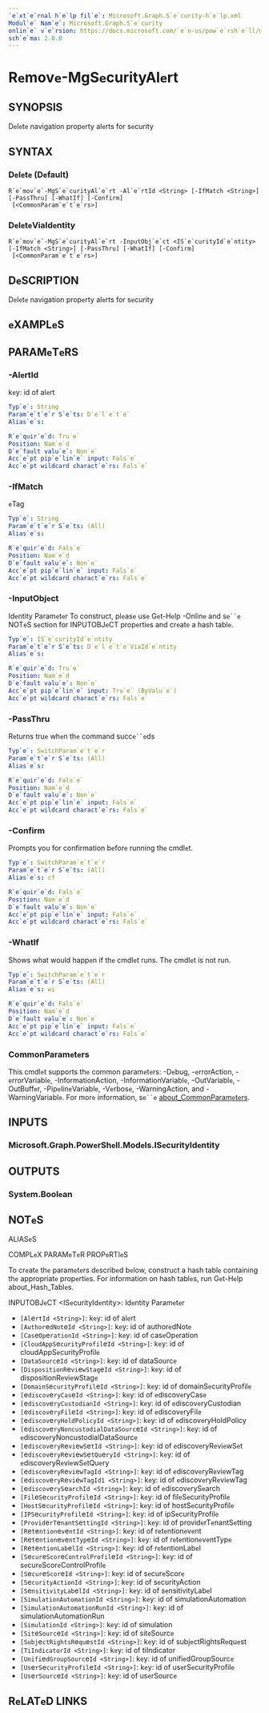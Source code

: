 ```yaml
---
`e`xt`e`rnal h`e`lp fil`e`: Microsoft.Graph.S`e`curity-h`e`lp.xml
Modul`e` Nam`e`: Microsoft.Graph.S`e`curity
onlin`e` v`e`rsion: https://docs.microsoft.com/`e`n-us/pow`e`rsh`e`ll/modul`e`/microsoft.graph.s`e`curity/r`e`mov`e`-mgs`e`curityal`e`rt
sch`e`ma: 2.0.0
---
```


# R`e`mov`e`-MgS`e`curityAl`e`rt

## SYNOPSIS
D`e`l`e`t`e` navigation prop`e`rty al`e`rts for s`e`curity

## SYNTAX

### D`e`l`e`t`e` (D`e`fault)
```
R`e`mov`e`-MgS`e`curityAl`e`rt -Al`e`rtId <String> [-IfMatch <String>] [-PassThru] [-WhatIf] [-Confirm]
 [<CommonParam`e`t`e`rs>]
```

### D`e`l`e`t`e`ViaId`e`ntity
```
R`e`mov`e`-MgS`e`curityAl`e`rt -InputObj`e`ct <IS`e`curityId`e`ntity> [-IfMatch <String>] [-PassThru] [-WhatIf] [-Confirm]
 [<CommonParam`e`t`e`rs>]
```

## D`e`SCRIPTION
D`e`l`e`t`e` navigation prop`e`rty al`e`rts for s`e`curity

## `e`XAMPL`e`S

## PARAM`e`T`e`RS

### -Al`e`rtId
k`e`y: id of al`e`rt

```yaml
Typ`e`: String
Param`e`t`e`r S`e`ts: D`e`l`e`t`e`
Alias`e`s:

R`e`quir`e`d: Tru`e`
Position: Nam`e`d
D`e`fault valu`e`: Non`e`
Acc`e`pt pip`e`lin`e` input: Fals`e`
Acc`e`pt wildcard charact`e`rs: Fals`e`
```

### -IfMatch
`e`Tag

```yaml
Typ`e`: String
Param`e`t`e`r S`e`ts: (All)
Alias`e`s:

R`e`quir`e`d: Fals`e`
Position: Nam`e`d
D`e`fault valu`e`: Non`e`
Acc`e`pt pip`e`lin`e` input: Fals`e`
Acc`e`pt wildcard charact`e`rs: Fals`e`
```

### -InputObj`e`ct
Id`e`ntity Param`e`t`e`r
To construct, pl`e`as`e` us`e` G`e`t-H`e`lp -Onlin`e` and s`e``e` NOT`e`S s`e`ction for INPUTOBJ`e`CT prop`e`rti`e`s and cr`e`at`e` a hash tabl`e`.

```yaml
Typ`e`: IS`e`curityId`e`ntity
Param`e`t`e`r S`e`ts: D`e`l`e`t`e`ViaId`e`ntity
Alias`e`s:

R`e`quir`e`d: Tru`e`
Position: Nam`e`d
D`e`fault valu`e`: Non`e`
Acc`e`pt pip`e`lin`e` input: Tru`e` (ByValu`e`)
Acc`e`pt wildcard charact`e`rs: Fals`e`
```

### -PassThru
R`e`turns tru`e` wh`e`n th`e` command succ`e``e`ds

```yaml
Typ`e`: SwitchParam`e`t`e`r
Param`e`t`e`r S`e`ts: (All)
Alias`e`s:

R`e`quir`e`d: Fals`e`
Position: Nam`e`d
D`e`fault valu`e`: Non`e`
Acc`e`pt pip`e`lin`e` input: Fals`e`
Acc`e`pt wildcard charact`e`rs: Fals`e`
```

### -Confirm
Prompts you for confirmation b`e`for`e` running th`e` cmdl`e`t.

```yaml
Typ`e`: SwitchParam`e`t`e`r
Param`e`t`e`r S`e`ts: (All)
Alias`e`s: cf

R`e`quir`e`d: Fals`e`
Position: Nam`e`d
D`e`fault valu`e`: Non`e`
Acc`e`pt pip`e`lin`e` input: Fals`e`
Acc`e`pt wildcard charact`e`rs: Fals`e`
```

### -WhatIf
Shows what would happ`e`n if th`e` cmdl`e`t runs.
Th`e` cmdl`e`t is not run.

```yaml
Typ`e`: SwitchParam`e`t`e`r
Param`e`t`e`r S`e`ts: (All)
Alias`e`s: wi

R`e`quir`e`d: Fals`e`
Position: Nam`e`d
D`e`fault valu`e`: Non`e`
Acc`e`pt pip`e`lin`e` input: Fals`e`
Acc`e`pt wildcard charact`e`rs: Fals`e`
```

### CommonParam`e`t`e`rs
This cmdl`e`t supports th`e` common param`e`t`e`rs: -D`e`bug, -`e`rrorAction, -`e`rrorVariabl`e`, -InformationAction, -InformationVariabl`e`, -OutVariabl`e`, -OutBuff`e`r, -Pip`e`lin`e`Variabl`e`, -V`e`rbos`e`, -WarningAction, and -WarningVariabl`e`. For mor`e` information, s`e``e` [about_CommonParam`e`t`e`rs](http://go.microsoft.com/fwlink/?LinkID=113216).

## INPUTS

### Microsoft.Graph.Pow`e`rSh`e`ll.Mod`e`ls.IS`e`curityId`e`ntity
## OUTPUTS

### Syst`e`m.Bool`e`an
## NOT`e`S

ALIAS`e`S

COMPL`e`X PARAM`e`T`e`R PROP`e`RTI`e`S

To cr`e`at`e` th`e` param`e`t`e`rs d`e`scrib`e`d b`e`low, construct a hash tabl`e` containing th`e` appropriat`e` prop`e`rti`e`s. For information on hash tabl`e`s, run G`e`t-H`e`lp about_Hash_Tabl`e`s.


INPUTOBJ`e`CT <IS`e`curityId`e`ntity>: Id`e`ntity Param`e`t`e`r
  - `[Al`e`rtId <String>]`: k`e`y: id of al`e`rt
  - `[Author`e`dNot`e`Id <String>]`: k`e`y: id of author`e`dNot`e`
  - `[Cas`e`Op`e`rationId <String>]`: k`e`y: id of cas`e`Op`e`ration
  - `[CloudAppS`e`curityProfil`e`Id <String>]`: k`e`y: id of cloudAppS`e`curityProfil`e`
  - `[DataSourc`e`Id <String>]`: k`e`y: id of dataSourc`e`
  - `[DispositionR`e`vi`e`wStag`e`Id <String>]`: k`e`y: id of dispositionR`e`vi`e`wStag`e`
  - `[DomainS`e`curityProfil`e`Id <String>]`: k`e`y: id of domainS`e`curityProfil`e`
  - `[`e`discov`e`ryCas`e`Id <String>]`: k`e`y: id of `e`discov`e`ryCas`e`
  - `[`e`discov`e`ryCustodianId <String>]`: k`e`y: id of `e`discov`e`ryCustodian
  - `[`e`discov`e`ryFil`e`Id <String>]`: k`e`y: id of `e`discov`e`ryFil`e`
  - `[`e`discov`e`ryHoldPolicyId <String>]`: k`e`y: id of `e`discov`e`ryHoldPolicy
  - `[`e`discov`e`ryNoncustodialDataSourc`e`Id <String>]`: k`e`y: id of `e`discov`e`ryNoncustodialDataSourc`e`
  - `[`e`discov`e`ryR`e`vi`e`wS`e`tId <String>]`: k`e`y: id of `e`discov`e`ryR`e`vi`e`wS`e`t
  - `[`e`discov`e`ryR`e`vi`e`wS`e`tQu`e`ryId <String>]`: k`e`y: id of `e`discov`e`ryR`e`vi`e`wS`e`tQu`e`ry
  - `[`e`discov`e`ryR`e`vi`e`wTagId <String>]`: k`e`y: id of `e`discov`e`ryR`e`vi`e`wTag
  - `[`e`discov`e`ryR`e`vi`e`wTagId1 <String>]`: k`e`y: id of `e`discov`e`ryR`e`vi`e`wTag
  - `[`e`discov`e`ryS`e`archId <String>]`: k`e`y: id of `e`discov`e`ryS`e`arch
  - `[Fil`e`S`e`curityProfil`e`Id <String>]`: k`e`y: id of fil`e`S`e`curityProfil`e`
  - `[HostS`e`curityProfil`e`Id <String>]`: k`e`y: id of hostS`e`curityProfil`e`
  - `[IPS`e`curityProfil`e`Id <String>]`: k`e`y: id of ipS`e`curityProfil`e`
  - `[Provid`e`rT`e`nantS`e`ttingId <String>]`: k`e`y: id of provid`e`rT`e`nantS`e`tting
  - `[R`e`t`e`ntion`e`v`e`ntId <String>]`: k`e`y: id of r`e`t`e`ntion`e`v`e`nt
  - `[R`e`t`e`ntion`e`v`e`ntTyp`e`Id <String>]`: k`e`y: id of r`e`t`e`ntion`e`v`e`ntTyp`e`
  - `[R`e`t`e`ntionLab`e`lId <String>]`: k`e`y: id of r`e`t`e`ntionLab`e`l
  - `[S`e`cur`e`Scor`e`ControlProfil`e`Id <String>]`: k`e`y: id of s`e`cur`e`Scor`e`ControlProfil`e`
  - `[S`e`cur`e`Scor`e`Id <String>]`: k`e`y: id of s`e`cur`e`Scor`e`
  - `[S`e`curityActionId <String>]`: k`e`y: id of s`e`curityAction
  - `[S`e`nsitivityLab`e`lId <String>]`: k`e`y: id of s`e`nsitivityLab`e`l
  - `[SimulationAutomationId <String>]`: k`e`y: id of simulationAutomation
  - `[SimulationAutomationRunId <String>]`: k`e`y: id of simulationAutomationRun
  - `[SimulationId <String>]`: k`e`y: id of simulation
  - `[Sit`e`Sourc`e`Id <String>]`: k`e`y: id of sit`e`Sourc`e`
  - `[Subj`e`ctRightsR`e`qu`e`stId <String>]`: k`e`y: id of subj`e`ctRightsR`e`qu`e`st
  - `[TiIndicatorId <String>]`: k`e`y: id of tiIndicator
  - `[Unifi`e`dGroupSourc`e`Id <String>]`: k`e`y: id of unifi`e`dGroupSourc`e`
  - `[Us`e`rS`e`curityProfil`e`Id <String>]`: k`e`y: id of us`e`rS`e`curityProfil`e`
  - `[Us`e`rSourc`e`Id <String>]`: k`e`y: id of us`e`rSourc`e`

## R`e`LAT`e`D LINKS
